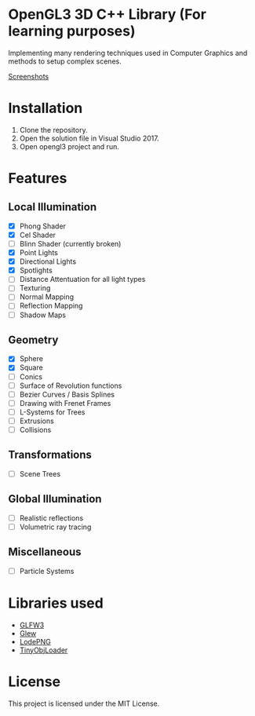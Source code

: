 # OpenGL3 3D C++ Library (For learning purposes)
Implementing many rendering techniques used in Computer Graphics and methods to setup complex scenes.

[Screenshots](screenhots/)

# Installation
1. Clone the repository.
2. Open the solution file in Visual Studio 2017.
3. Open opengl3 project and run.

# Features
## Local Illumination
- [x] Phong Shader
- [x] Cel Shader
- [ ] Blinn Shader (currently broken)
- [x] Point Lights
- [x] Directional Lights
- [x] Spotlights
- [ ] Distance Attentuation for all light types
- [ ] Texturing
- [ ] Normal Mapping
- [ ] Reflection Mapping
- [ ] Shadow Maps

## Geometry
- [x] Sphere
- [x] Square
- [ ] Conics
- [ ] Surface of Revolution functions
- [ ] Bezier Curves / Basis Splines
- [ ] Drawing with Frenet Frames
- [ ] L-Systems for Trees
- [ ] Extrusions
- [ ] Collisions

## Transformations
- [ ] Scene Trees

## Global Illumination
- [ ] Realistic reflections
- [ ] Volumetric ray tracing

## Miscellaneous
- [ ] Particle Systems

# Libraries used
- [GLFW3](https://www.glfw.org/)
- [Glew](http://glew.sourceforge.net/)
- [LodePNG](https://lodev.org/lodepng/)
- [TinyObjLoader](https://github.com/syoyo/tinyobjloader)

# License
This project is licensed under the MIT License.
